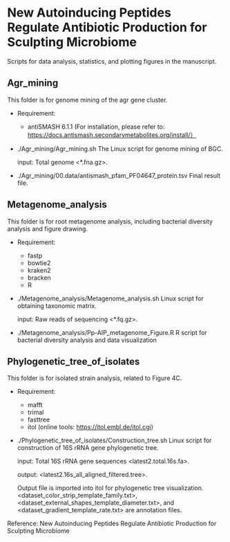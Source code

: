 # New Autoinducing Peptides Regulate Antibiotic Production for Sculpting Microbiome

Scripts for data analysis, statistics, and plotting figures in the manuscript.

## Agr_mining
This folder is for genome mining of the agr gene cluster.

- Requirement:
  - antiSMASH 6.1.1 (For installation, please refer to: https://docs.antismash.secondarymetabolites.org/install/）

- ./Agr_mining/Agr_mining.sh
The Linux script for genome mining of BGC.

  input: Total genome <*.fna.gz>.

- ./Agr_mining/00.data/antismash_pfam_PF04647_protein.tsv
Final result file.

## Metagenome_analysis
This folder is for root metagenome analysis, including bacterial diversity analysis and figure drawing.

- Requirement:
  - fastp 
  - bowtie2
  - kraken2
  - bracken
  - R

- ./Metagenome_analysis/Metagenome_analysis.sh
Linux script for obtaining taxonomic matrix.

  input: Raw reads of sequencing <*.fq.gz>.

- ./Metagenome_analysis/Pp-AIP_metagenome_Figure.R
R script for bacterial diversity analysis and data visualization

## Phylogenetic_tree_of_isolates
This folder is for isolated strain analysis, related to Figure 4C.

- Requirement:
  - mafft 
  - trimal
  - fasttree
  - itol (online tools: https://itol.embl.de/itol.cgi)

- ./Phylogenetic_tree_of_isolates/Construction_tree.sh
Linux script for construction of 16S rRNA gene phylogenetic tree.

  input: Total 16S rRNA gene sequences <latest2.total.16s.fa>.

  output: <latest2.16s_all_aligned_filtered.tree>.

  Output file is imported into itol for phylogenetic tree visualization. <dataset_color_strip_template_family.txt>, <dataset_external_shapes_template_diameter.txt>, and <dataset_gradient_template_rate.txt> are annotation files.



Reference: New Autoinducing Peptides Regulate Antibiotic Production for Sculpting Microbiome
